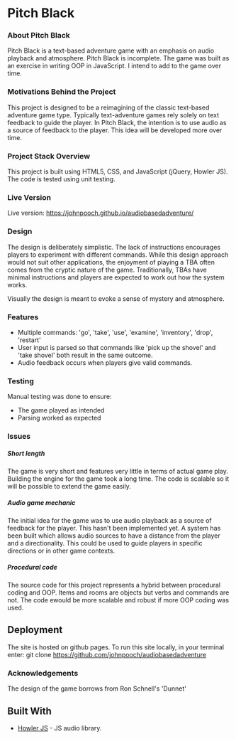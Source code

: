 # Pitch Black

### About Pitch Black
Pitch Black is a text-based adventure game with an emphasis on audio playback and atmosphere. Pitch Black is incomplete. The game was built as an exercise in writing OOP in JavaScript. I intend to add to the game over time.

### Motivations Behind the Project
This project is designed to be a reimagining of the classic text-based adventure game type. Typically text-adventure games rely solely on text feedback to guide the player. In Pitch Black, the intention is to use audio as a source of feedback to the player. This idea will be developed more over time. 

### Project Stack Overview
This project is built using HTML5, CSS, and JavaScript (jQuery, Howler JS). The code is tested using unit testing.

### Live Version

Live version: https://johnpooch.github.io/audiobasedadventure/

### Design
The design is deliberately simplistic. The lack of instructions encourages players to experiment with different commands. While this design approach would not suit other applications, the enjoyment of playing a TBA often comes from the cryptic nature of the game. Traditionally, TBAs have minimal instructions and players are expected to work out how the system works.

Visually the design is meant to evoke a sense of mystery and atmosphere.

### Features

* Multiple commands: 'go', 'take', 'use', 'examine', 'inventory', 'drop', 'restart'
* User input is parsed so that commands like 'pick up the shovel' and 'take shovel' both result in the same outcome.
* Audio feedback occurs when players give valid commands.

### Testing

Manual testing was done to ensure:
* The game played as intended
* Parsing worked as expected

### Issues

##### Short length
The game is very short and features very little in terms of actual game play. Building the engine for the game took a long time. The code is scalable so it will be possible to extend the game easily.

##### Audio game mechanic
The initial idea for the game was to use audio playback as a source of feedback for the player. This hasn't been implemented yet. A system has been built which allows audio sources to have a distance from the player and a directionality. This could be used to guide players in specific directions or in other game contexts.

##### Procedural code
The source code for this project represents a hybrid between procedural coding and OOP. Items and rooms are objects but verbs and commands are not. The code ewould be more scalable and robust if more OOP coding was used.

## Deployment
The site is hosted on github pages. To run this site locally, in your terminal enter: git clone https://github.com/johnpooch/audiobasedadventure

### Acknowledgements
The design of the game borrows from Ron Schnell's 'Dunnet'

## Built With

* [Howler JS](https://howlerjs.com/) - JS audio library.
